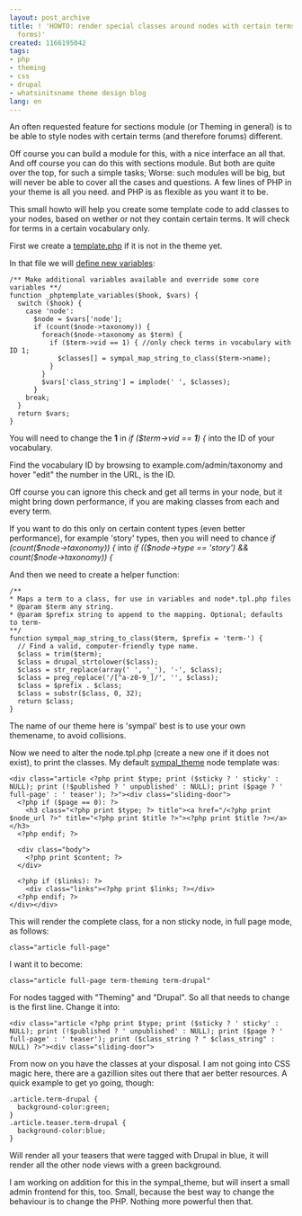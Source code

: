 ```yaml
---
layout: post_archive
title: ! 'HOWTO: render special classes around nodes with certain terms (in certain
  forms)'
created: 1166195042
tags:
- php
- theming
- css
- drupal
- whatsinitsname theme design blog
lang: en
---
```

An often requested feature for sections module (or Theming in general) is to be able to style nodes with certain terms (and therefore forums) different.

Off course you can build a module for this, with a nice interface an all that. And off course you can do this with sections module. But both are quite over the top, for such a simple tasks; Worse: such modules will be big, but will never be able to cover all the cases and questions. A few lines of PHP in your theme is all you need. and PHP is as flexible as you want it to be.

This small howto will help you create some template code to add classes to your nodes, based on wether or not they contain certain terms. It will check for terms in a certain vocabulary only.

First we create a [template.php](http://drupal.org/node/11811) if it is not in the theme yet.

In that file we will [define new variables](http://drupal.org/node/16383):

    /** Make additional variables available and override some core variables **/
    function _phptemplate_variables($hook, $vars) {
      switch ($hook) {
        case 'node':
          $node = $vars['node'];
          if (count($node->taxonomy)) {
            foreach($node->taxonomy as $term) {
              if ($term->vid == 1) { //only check terms in vocabulary with ID 1;
                $classes[] = sympal_map_string_to_class($term->name);
              }
            }
            $vars['class_string'] = implode(' ', $classes);
          }
        break;
      }
      return $vars;
    }

You will need to change the __1__  in _if ($term->vid == __1__) {_ into the ID of your vocabulary.

Find the vocabulary ID by browsing to example.com/admin/taxonomy and hover "edit" the number in the URL, is the ID. 

Off course you can ignore this check and get all terms in your node, but it might bring down performance, if you are making classes from each and every term.

If you want to do this only on certain content types (even better performance), for example 'story' types, then you will need to chance _if (count($node->taxonomy)) {_ into _if (($node->type == 'story') && count($node->taxonomy)) {_

And then we need to create a helper function:

    /** 
    * Maps a term to a class, for use in variables and node*.tpl.php files 
    * @param $term any string.
    * @param $prefix string to append to the mapping. Optional; defaults to term-
    **/
    function sympal_map_string_to_class($term, $prefix = 'term-') {
      // Find a valid, computer-friendly type name.
      $class = trim($term);
      $class = drupal_strtolower($class);
      $class = str_replace(array(' ', '_'), '-', $class);
      $class = preg_replace('/[^a-z0-9_]/', '', $class);
      $class = $prefix . $class;
      $class = substr($class, 0, 32);
      return $class;
    }

The name of our theme here is 'sympal' best is to use your own themename, to avoid collisions.

Now we need to alter the node.tpl.php (create a new one if it does not exist), to print the classes. My default [sympal_theme](http://cvs.drupal.org/viewcvs/drupal/contributions/themes/sympal_theme/) node template was:

    <div class="article <?php print $type; print ($sticky ? ' sticky' : NULL); print (!$published ? ' unpublished' : NULL); print ($page ? ' full-page' : ' teaser'); ?>"><div class="sliding-door">
      <?php if ($page == 0): ?>
        <h3 class="<?php print $type; ?> title"><a href="/<?php print $node_url ?>" title="<?php print $title ?>"><?php print $title ?></a></h3>
      <?php endif; ?>

      <div class="body">
        <?php print $content; ?>
      </div>

      <?php if ($links): ?>
        <div class="links"><?php print $links; ?></div>
      <?php endif; ?>
    </div></div>

This will render the complete class, for a non sticky node, in full page mode, as follows:

    class="article full-page"

I want it to become:

    class="article full-page term-theming term-drupal"

For nodes tagged with "Theming" and "Drupal". So all that needs to change is the first line. Change it into:

    <div class="article <?php print $type; print ($sticky ? ' sticky' : NULL); print (!$published ? ' unpublished' : NULL); print ($page ? ' full-page' : ' teaser'); print ($class_string ? " $class_string" : NULL) ?>"><div class="sliding-door">

From now on you have the classes at your disposal. I am not going into CSS magic here, there are a gazillion sites out there that aer better resources. A quick example to get yo going, though:

    .article.term-drupal {
      background-color:green;
    }
    .article.teaser.term-drupal {
      background-color:blue;
    }

Will render all your teasers that were tagged with Drupal in blue, it will render all the other node views with a green background.

I am working on addition for this in the sympal_theme, but will insert a small admin frontend for this, too. Small, because the best way to change the behaviour is to change the PHP. Nothing more powerful then that.
